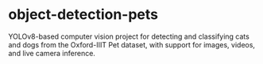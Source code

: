 # object-detection-pets
YOLOv8-based computer vision project for detecting and classifying cats and dogs from the Oxford-IIIT Pet dataset, with support for images, videos, and live camera inference.
